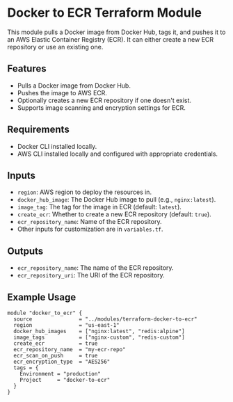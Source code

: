 # Docker to ECR Terraform Module

This module pulls a Docker image from Docker Hub, tags it, and pushes it to an AWS Elastic Container Registry (ECR). It can either create a new ECR repository or use an existing one.

## Features

- Pulls a Docker image from Docker Hub.
- Pushes the image to AWS ECR.
- Optionally creates a new ECR repository if one doesn't exist.
- Supports image scanning and encryption settings for ECR.

## Requirements

- Docker CLI installed locally.
- AWS CLI installed locally and configured with appropriate credentials.

## Inputs

- `region`: AWS region to deploy the resources in.
- `docker_hub_image`: The Docker Hub image to pull (e.g., `nginx:latest`).
- `image_tag`: The tag for the image in ECR (default: `latest`).
- `create_ecr`: Whether to create a new ECR repository (default: `true`).
- `ecr_repository_name`: Name of the ECR repository.
- Other inputs for customization are in `variables.tf`.

## Outputs

- `ecr_repository_name`: The name of the ECR repository.
- `ecr_repository_uri`: The URI of the ECR repository.

## Example Usage

```hcl
module "docker_to_ecr" {
  source               = "../modules/terraform-docker-to-ecr"
  region               = "us-east-1"
  docker_hub_images    = ["nginx:latest", "redis:alpine"]
  image_tags           = ["nginx-custom", "redis-custom"]
  create_ecr           = true
  ecr_repository_name  = "my-ecr-repo"
  ecr_scan_on_push     = true
  ecr_encryption_type  = "AES256"
  tags = {
    Environment = "production"
    Project     = "docker-to-ecr"
  }
}